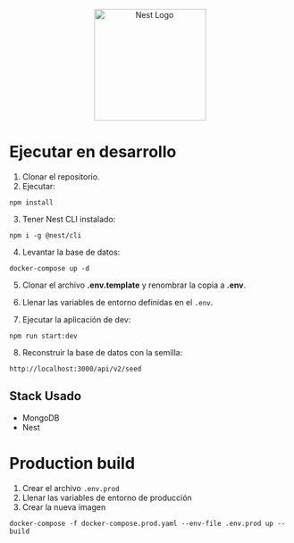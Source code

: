 <p align="center">
  <a href="http://nestjs.com/" target="blank"><img src="https://nestjs.com/img/logo-small.svg" width="200" alt="Nest Logo" /></a>
</p>

# Ejecutar en desarrollo

1. Clonar el repositorio.
2. Ejecutar:
```
npm install
```
3. Tener Nest CLI instalado:
```
npm i -g @nest/cli
```
4. Levantar la base de datos:
```
docker-compose up -d
```

5. Clonar el archivo __.env.template__ y renombrar la copia a __.env__.

6. Llenar las variables de entorno definidas en el ```.env```.

7. Ejecutar la aplicación de dev:
```
npm run start:dev
```

8. Reconstruir la base de datos con la semilla:
```
http://localhost:3000/api/v2/seed
```

## Stack Usado
* MongoDB
* Nest

# Production build
1. Crear el archivo ```.env.prod```
2. Llenar las variables de entorno de producción
3. Crear la nueva imagen 
```
docker-compose -f docker-compose.prod.yaml --env-file .env.prod up --build
```